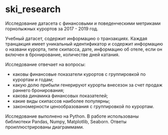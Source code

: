 # ski_research
Исследование датасета с финансовыми и поведенческими метриками горнолыжных курортов за 2017 - 2019 год. 

Учебный датасет, содержит информацию о транзакциях. Каждая транцакция имеет уникальный идентификатор и содержит информацию о названи курорта, типе скипасса, дате, информацию об отеле, если он включен в бронирование, количестве дней катания.

Исследование отвечает на вопросы:
* каковы финансовые показатели курортов с группировкой по курортам и годам;
* какую долю прибыли генерируют курорты внесезон за счет продаж раннего бронирования;
* какова динамика финансовых показателей;
* какие виды скипассов наиболее популярны;
* закономерности ценообразования с группировкой по курортам.


Исследование выполнено на Python. В работе использованы библиотеки Pandas, Numpy, Matplotlib, Seaborn. Ответы проиллюстрированы диаграммами.

